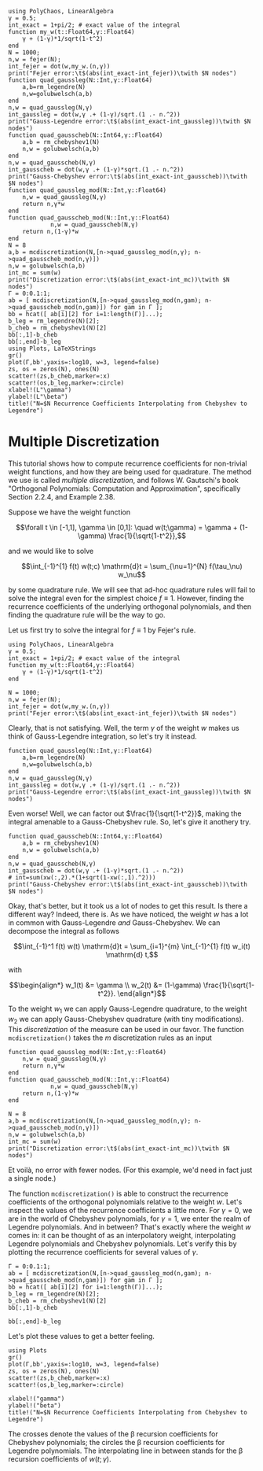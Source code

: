 ```@setup mysetup
using PolyChaos, LinearAlgebra
γ = 0.5;
int_exact = 1+pi/2; # exact value of the integral
function my_w(t::Float64,γ::Float64)
    γ + (1-γ)*1/sqrt(1-t^2)
end
N = 1000;
n,w = fejer(N);
int_fejer = dot(w,my_w.(n,γ))
print("Fejer error:\t$(abs(int_exact-int_fejer))\twith $N nodes")
function quad_gaussleg(N::Int,γ::Float64)
    a,b=rm_legendre(N)
    n,w=golubwelsch(a,b)
end
n,w = quad_gaussleg(N,γ)
int_gaussleg = dot(w,γ .+ (1-γ)/sqrt.(1 .- n.^2))
print("Gauss-Legendre error:\t$(abs(int_exact-int_gaussleg))\twith $N nodes")
function quad_gausscheb(N::Int64,γ::Float64)
    a,b = rm_chebyshev1(N)
    n,w = golubwelsch(a,b)
end
n,w = quad_gausscheb(N,γ)
int_gausscheb = dot(w,γ .+ (1-γ)*sqrt.(1 .- n.^2))
print("Gauss-Chebyshev error:\t$(abs(int_exact-int_gausscheb))\twith $N nodes")
function quad_gaussleg_mod(N::Int,γ::Float64)
    n,w = quad_gaussleg(N,γ)
    return n,γ*w
end
function quad_gausscheb_mod(N::Int,γ::Float64)
            n,w = quad_gausscheb(N,γ)
    return n,(1-γ)*w
end
N = 8
a,b = mcdiscretization(N,[n->quad_gaussleg_mod(n,γ); n->quad_gausscheb_mod(n,γ)])
n,w = golubwelsch(a,b)
int_mc = sum(w)
print("Discretization error:\t$(abs(int_exact-int_mc))\twith $N nodes")
Γ = 0:0.1:1;
ab = [ mcdiscretization(N,[n->quad_gaussleg_mod(n,gam); n->quad_gausscheb_mod(n,gam)]) for gam in Γ ];
bb = hcat([ ab[i][2] for i=1:length(Γ)]...);
b_leg = rm_legendre(N)[2];
b_cheb = rm_chebyshev1(N)[2]
bb[:,1]-b_cheb
bb[:,end]-b_leg
using Plots, LaTeXStrings
gr()
plot(Γ,bb',yaxis=:log10, w=3, legend=false)
zs, os = zeros(N), ones(N)
scatter!(zs,b_cheb,marker=:x)
scatter!(os,b_leg,marker=:circle)
xlabel!(L"\gamma")
ylabel!(L"\beta")
title!("N=$N Recurrence Coefficients Interpolating from Chebyshev to Legendre")
```

# Multiple Discretization

This tutorial shows how to compute recurrence coefficients for non-trivial weight functions, and how they are being used for quadrature.
The method we use is called *multiple discretization*, and follows W. Gautschi's book "Orthogonal Polynomials: Computation and Approximation", specifically Section 2.2.4, and Example 2.38.

Suppose we have the weight function
```math
\forall t \in [-1,1], \gamma \in [0,1]: \quad w(t;\gamma) = \gamma + (1-\gamma) \frac{1}{\sqrt{1-t^2}},
```
and we would like to solve
```math
\int_{-1}^{1} f(t) w(t;c) \mathrm{d}t = \sum_{\nu=1}^{N} f(\tau_\nu) w_\nu
```
by some quadrature rule.
We will see that ad-hoc quadrature rules will fail to solve the integral even for the simplest choice $f \equiv 1$.
However, finding the recurrence coefficients of the underlying orthogonal polynomials, and then finding the quadrature rule will be the way to go.

Let us first try to solve the integral for $f \equiv 1$ by Fejer's rule.


```@example mysetup
using PolyChaos, LinearAlgebra
γ = 0.5;
int_exact = 1+pi/2; # exact value of the integral
function my_w(t::Float64,γ::Float64)
    γ + (1-γ)*1/sqrt(1-t^2)
end

N = 1000;
n,w = fejer(N);
int_fejer = dot(w,my_w.(n,γ))
print("Fejer error:\t$(abs(int_exact-int_fejer))\twith $N nodes")
```

Clearly, that is not satisfying.
Well, the term $\gamma$ of the weight $w$ makes us think of Gauss-Legendre integration, so let's try it instead.


```@example mysetup
function quad_gaussleg(N::Int,γ::Float64)
    a,b=rm_legendre(N)
    n,w=golubwelsch(a,b)
end
n,w = quad_gaussleg(N,γ)
int_gaussleg = dot(w,γ .+ (1-γ)/sqrt.(1 .- n.^2))
print("Gauss-Legendre error:\t$(abs(int_exact-int_gaussleg))\twith $N nodes")
```

Even worse!
Well, we can factor out $\frac{1}{\sqrt{1-t^2}}$, making the integral amenable to a Gauss-Chebyshev rule.
So, let's give it anothery try.


```@example mysetup
function quad_gausscheb(N::Int64,γ::Float64)
    a,b = rm_chebyshev1(N)
    n,w = golubwelsch(a,b)
end
n,w = quad_gausscheb(N,γ)
int_gausscheb = dot(w,γ .+ (1-γ)*sqrt.(1 .- n.^2))
# int=sum(xw(:,2).*(1+sqrt(1-xw(:,1).^2)))
print("Gauss-Chebyshev error:\t$(abs(int_exact-int_gausscheb))\twith $N nodes")
```

Okay, that's better, but it took us a lot of nodes to get this result.
Is there a different way?
Indeed, there is.
As we have noticed, the weight $w$ has a lot in common with Gauss-Legendre *and* Gauss-Chebyshev.
We can decompose the integral as follows
```math
\int_{-1}^1 f(t) w(t) \mathrm{d}t = \sum_{i=1}^{m} \int_{-1}^{1} f(t) w_i(t) \mathrm{d} t,
```
with
```math
\begin{align*}
w_1(t) &= \gamma \\
w_2(t) &= (1-\gamma) \frac{1}{\sqrt{1-t^2}}.
\end{align*}
```
To the weight $w_1$ we can apply Gauss-Legendre quadrature, to the weight $w_2$ we can apply Gauss-Chebyshev quadrature (with tiny modifications).
This *discretization* of the measure can be used in our favor.
The function `mcdiscretization()` takes the $m$ discretization rules as an input


```@example mysetup
function quad_gaussleg_mod(N::Int,γ::Float64)
    n,w = quad_gaussleg(N,γ)
    return n,γ*w
end
function quad_gausscheb_mod(N::Int,γ::Float64)
            n,w = quad_gausscheb(N,γ)
    return n,(1-γ)*w
end

N = 8
a,b = mcdiscretization(N,[n->quad_gaussleg_mod(n,γ); n->quad_gausscheb_mod(n,γ)])
n,w = golubwelsch(a,b)
int_mc = sum(w)
print("Discretization error:\t$(abs(int_exact-int_mc))\twith $N nodes")
```

Et voilà, no error with fewer nodes.
(For this example, we'd need in fact just a single node.)

The function `mcdiscretization()` is able to construct the recurrence coefficients of the orthogonal polynomials relative to the weight $w$.
Let's inspect the values of the recurrence coefficients a little more.
For $\gamma = 0$, we are in the world of Chebyshev polynomials, for $\gamma = 1$, we enter the realm of Legendre polynomials. And in between?
That's exactly where the weight $w$ comes in: it can be thought of as an interpolatory weight, interpolating Legendre polynomials and Chebyshev polynomials.
Let's verify this by plotting the recurrence coefficients for several values of $\gamma$.




```@example mysetup
Γ = 0:0.1:1;
ab = [ mcdiscretization(N,[n->quad_gaussleg_mod(n,gam); n->quad_gausscheb_mod(n,gam)]) for gam in Γ ];
bb = hcat([ ab[i][2] for i=1:length(Γ)]...);
b_leg = rm_legendre(N)[2];
b_cheb = rm_chebyshev1(N)[2]
bb[:,1]-b_cheb
```


```@example mysetup
bb[:,end]-b_leg
```

Let's plot these values to get a better feeling.


```@example mysetup
using Plots
gr()
plot(Γ,bb',yaxis=:log10, w=3, legend=false)
zs, os = zeros(N), ones(N)
scatter!(zs,b_cheb,marker=:x)
scatter!(os,b_leg,marker=:circle)

xlabel!("gamma")
ylabel!("beta")
title!("N=$N Recurrence Coefficients Interpolating from Chebyshev to Legendre")
```

The crosses denote the values of the β recursion coefficients for Chebyshev polynomials; the circles the β recursion coefficients for Legendre polynomials.
The interpolating line in between stands for the β recursion coefficients of $w(t;\gamma)$.
